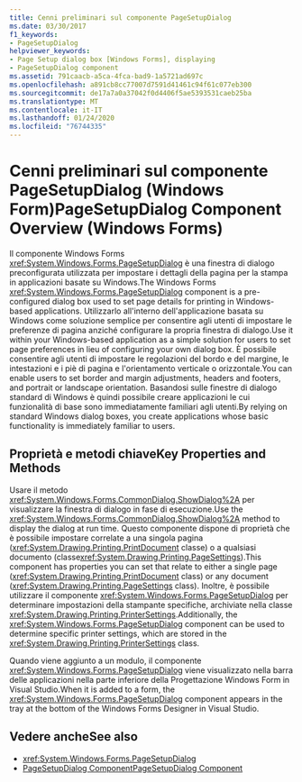 ```yaml
---
title: Cenni preliminari sul componente PageSetupDialog
ms.date: 03/30/2017
f1_keywords:
- PageSetupDialog
helpviewer_keywords:
- Page Setup dialog box [Windows Forms], displaying
- PageSetupDialog component
ms.assetid: 791caacb-a5ca-4fca-bad9-1a5721ad697c
ms.openlocfilehash: a891cb8cc77007d7591d41461c94f61c077eb300
ms.sourcegitcommit: de17a7a0a37042f0d4406f5ae5393531caeb25ba
ms.translationtype: MT
ms.contentlocale: it-IT
ms.lasthandoff: 01/24/2020
ms.locfileid: "76744335"
---
```

# <a name="pagesetupdialog-component-overview-windows-forms"></a><span data-ttu-id="4ad06-102">Cenni preliminari sul componente PageSetupDialog (Windows Form)</span><span class="sxs-lookup"><span data-stu-id="4ad06-102">PageSetupDialog Component Overview (Windows Forms)</span></span>

<span data-ttu-id="4ad06-103">Il componente Windows Forms <xref:System.Windows.Forms.PageSetupDialog> è una finestra di dialogo preconfigurata utilizzata per impostare i dettagli della pagina per la stampa in applicazioni basate su Windows.</span><span class="sxs-lookup"><span data-stu-id="4ad06-103">The Windows Forms <xref:System.Windows.Forms.PageSetupDialog> component is a pre-configured dialog box used to set page details for printing in Windows-based applications.</span></span> <span data-ttu-id="4ad06-104">Utilizzarlo all'interno dell'applicazione basata su Windows come soluzione semplice per consentire agli utenti di impostare le preferenze di pagina anziché configurare la propria finestra di dialogo.</span><span class="sxs-lookup"><span data-stu-id="4ad06-104">Use it within your Windows-based application as a simple solution for users to set page preferences in lieu of configuring your own dialog box.</span></span> <span data-ttu-id="4ad06-105">È possibile consentire agli utenti di impostare le regolazioni del bordo e del margine, le intestazioni e i piè di pagina e l'orientamento verticale o orizzontale.</span><span class="sxs-lookup"><span data-stu-id="4ad06-105">You can enable users to set border and margin adjustments, headers and footers, and portrait or landscape orientation.</span></span> <span data-ttu-id="4ad06-106">Basandosi sulle finestre di dialogo standard di Windows è quindi possibile creare applicazioni le cui funzionalità di base sono immediatamente familiari agli utenti.</span><span class="sxs-lookup"><span data-stu-id="4ad06-106">By relying on standard Windows dialog boxes, you create applications whose basic functionality is immediately familiar to users.</span></span>

## <a name="key-properties-and-methods"></a><span data-ttu-id="4ad06-107">Proprietà e metodi chiave</span><span class="sxs-lookup"><span data-stu-id="4ad06-107">Key Properties and Methods</span></span>

<span data-ttu-id="4ad06-108">Usare il metodo <xref:System.Windows.Forms.CommonDialog.ShowDialog%2A> per visualizzare la finestra di dialogo in fase di esecuzione.</span><span class="sxs-lookup"><span data-stu-id="4ad06-108">Use the <xref:System.Windows.Forms.CommonDialog.ShowDialog%2A> method to display the dialog at run time.</span></span> <span data-ttu-id="4ad06-109">Questo componente dispone di proprietà che è possibile impostare correlate a una singola pagina (<xref:System.Drawing.Printing.PrintDocument> classe) o a qualsiasi documento (classe<xref:System.Drawing.Printing.PageSettings>).</span><span class="sxs-lookup"><span data-stu-id="4ad06-109">This component has properties you can set that relate to either a single page (<xref:System.Drawing.Printing.PrintDocument> class) or any document (<xref:System.Drawing.Printing.PageSettings> class).</span></span> <span data-ttu-id="4ad06-110">Inoltre, è possibile utilizzare il componente <xref:System.Windows.Forms.PageSetupDialog> per determinare impostazioni della stampante specifiche, archiviate nella classe <xref:System.Drawing.Printing.PrinterSettings>.</span><span class="sxs-lookup"><span data-stu-id="4ad06-110">Additionally, the <xref:System.Windows.Forms.PageSetupDialog> component can be used to determine specific printer settings, which are stored in the <xref:System.Drawing.Printing.PrinterSettings> class.</span></span>

<span data-ttu-id="4ad06-111">Quando viene aggiunto a un modulo, il componente <xref:System.Windows.Forms.PageSetupDialog> viene visualizzato nella barra delle applicazioni nella parte inferiore della Progettazione Windows Form in Visual Studio.</span><span class="sxs-lookup"><span data-stu-id="4ad06-111">When it is added to a form, the <xref:System.Windows.Forms.PageSetupDialog> component appears in the tray at the bottom of the Windows Forms Designer in Visual Studio.</span></span>

## <a name="see-also"></a><span data-ttu-id="4ad06-112">Vedere anche</span><span class="sxs-lookup"><span data-stu-id="4ad06-112">See also</span></span>

- <xref:System.Windows.Forms.PageSetupDialog>
- [<span data-ttu-id="4ad06-113">PageSetupDialog Component</span><span class="sxs-lookup"><span data-stu-id="4ad06-113">PageSetupDialog Component</span></span>](pagesetupdialog-component-windows-forms.md)
